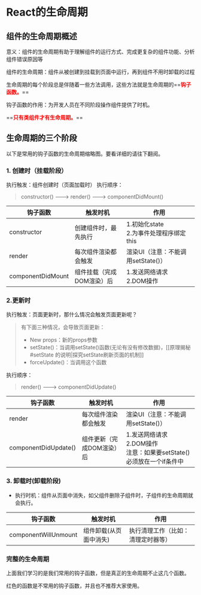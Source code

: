 # React的生命周期
## 组件的生命周期概述
意义：组件的生命周期有助于理解组件的运行方式、完成更复杂的组件功能、分析组件错误原因等

组件的生命周期：组件从被创建到挂载到页面中运行，再到组件不用时卸载的过程

生命周期的每个阶段总是伴随着一些方法调用，这些方法就是生命周期的==**<font color='red'>钩子函数。</font>**==

钩子函数的作用：为开发人员在不同阶段操作组件提供了时机。

==**<font color='red'>只有类组件才有生命周期。</font>**==

## 生命周期的三个阶段
以下是常用的钩子函数的生命周期缩略图。要看详细的请往下翻阅。


###  1. 创建时（挂载阶段）
执行触发：组件创建时（页面加载时）
执行顺序：

>constructor() --->  render() ---> componentDidMount()

| 钩子函数          | 触发时机                  | 作用                                         |
| ----------------- | ------------------------- | -------------------------------------------- |
| constructor       | 创建组件时，最先执行      | 1.初始化state <br />2.为事件处理程序绑定this |
| render            | 每次组件渲染都会触发      | 渲染UI（注意：不能调用setState()）           |
| componentDidMount | 组件挂载（完成DOM渲染）后 | 1.发送网络请求<br />2.DOM操作                |

### 2.更新时
执行触发：页面更新时，那什么情况会触发页面更新呢？
>有下面三种情况，会导致页面更新：
>- New props：新的props参数
>- setState()：当调用setState()函数(无论有没有修改数据)，[[原理揭秘#setState 的说明|探究setState刷新页面的机制]]
>- forceUpdate()：当调用这个函数

执行顺序：

> render() ---> componentDidUpdate()

| 钩子函数             | 触发时机                  | 作用                                                                          |
| -------------------- | ------------------------- | ----------------------------------------------------------------------------- |
| render               | 每次组件渲染都会触发      | 渲染UI（注意：不能调用setState()）                                            |
| componentDidUpdate() | 组件更新（完成DOM渲染）后 | 1.发送网络请求<br />2.DOM操作<br />注意：如果要setState()必须放在一个if条件中 |

### 3. 卸载时(卸载阶段)
- 执行时机：组件从页面中消失，如父组件删除子组件时，子组件的生命周期就会执行。

| 钩子函数             | 触发时机               | 作用                               |
| -------------------- | ---------------------- | ---------------------------------- |
| componentWillUnmount | 组件卸载(从页面中消失) | 执行清理工作（比如：清理定时器等） |


### 完整的生命周期
上面我们学习的是我们常用的钩子函数，但是真正的生命周期不止这几个函数。


红色的函数是不常用的钩子函数，并且也不推荐大家使用。